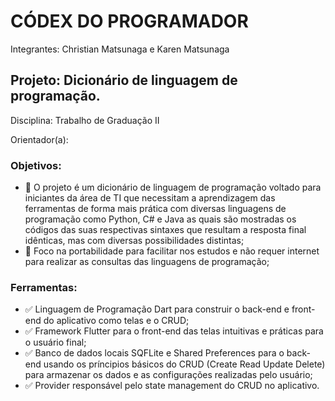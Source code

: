 # CÓDEX DO PROGRAMADOR

Integrantes: Christian Matsunaga e Karen Matsunaga

## Projeto: Dicionário de linguagem de programação.

Disciplina: Trabalho de Graduação II

Orientador(a): 

### Objetivos:
* :blue_book: O projeto é um dicionário de linguagem de programação voltado para iniciantes da área de TI que necessitam a aprendizagem das ferramentas de forma mais prática com diversas linguagens de programação como Python, C# e Java as quais são mostradas os códigos das suas respectivas sintaxes que resultam a resposta final idênticas, mas com diversas possibilidades distintas;
* :mobile_phone_off: Foco na portabilidade para facilitar nos estudos e não requer internet para realizar as consultas das linguagens de programação;

### Ferramentas:
* :white_check_mark: Linguagem de Programação Dart para construir o back-end e front-end do aplicativo como telas e o CRUD;
* :white_check_mark: Framework Flutter para o front-end das telas intuitivas e práticas para o usuário final;
* :white_check_mark: Banco de dados locais SQFLite e Shared Preferences para o back-end usando os príncipios básicos do CRUD (Create Read Update Delete) para armazenar os dados e as configurações realizadas pelo usuário;
* :white_check_mark: Provider responsável pelo state management do CRUD no aplicativo.
